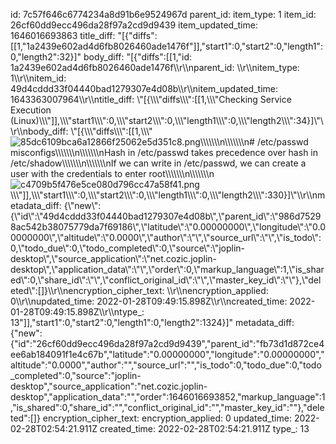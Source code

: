 id: 7c57f646c6774234a8d91b6e9524967d
parent_id: 
item_type: 1
item_id: 26cf60dd9ecc496da28f97a2cd9d9439
item_updated_time: 1646016693863
title_diff: "[{\"diffs\":[[1,\"1a2439e602ad4d6fb8026460ade1476f\"]],\"start1\":0,\"start2\":0,\"length1\":0,\"length2\":32}]"
body_diff: "[{\"diffs\":[[1,\"id: 1a2439e602ad4d6fb8026460ade1476f\\\r\\\nparent_id: \\\r\\\nitem_type: 1\\\r\\\nitem_id: 49d4cddd33f04440bad1279307e4d08b\\\r\\\nitem_updated_time: 1643363007964\\\r\\\ntitle_diff: \\\"[{\\\\\\\"diffs\\\\\\\":[[1,\\\\\\\"Checking Service Execution (Linux)\\\\\\\"]],\\\\\\\"start1\\\\\\\":0,\\\\\\\"start2\\\\\\\":0,\\\\\\\"length1\\\\\\\":0,\\\\\\\"length2\\\\\\\":34}]\\\"\\\r\\\nbody_diff: \\\"[{\\\\\\\"diffs\\\\\\\":[[1,\\\\\\\"![85dc6109bca6a12866f25062e5d351c8.png](:/c232264266bb4a6dae825ce9a2cd0fd2)\\\\\\\\\\\\\n\\\\\\\\\\\\\n# /etc/passwd misconfigs\\\\\\\\\\\\\n\\\\\\\\\\\\\nHash in /etc/passwd takes precedence over hash in /etc/shadow\\\\\\\\\\\\\n\\\\\\\\\\\\\nIf we can write in /etc/passwd, we can create a user with the credentials to enter root\\\\\\\\\\\\\n\\\\\\\\\\\\\n![c4709b5f476e5ce080d796cc47a58f41.png](:/2152e7ba57b74e8e9b5760a374f5c7db)\\\\\\\"]],\\\\\\\"start1\\\\\\\":0,\\\\\\\"start2\\\\\\\":0,\\\\\\\"length1\\\\\\\":0,\\\\\\\"length2\\\\\\\":330}]\\\"\\\r\\\nmetadata_diff: {\\\"new\\\":{\\\"id\\\":\\\"49d4cddd33f04440bad1279307e4d08b\\\",\\\"parent_id\\\":\\\"986d75298ac542b38075779da7f69186\\\",\\\"latitude\\\":\\\"0.00000000\\\",\\\"longitude\\\":\\\"0.00000000\\\",\\\"altitude\\\":\\\"0.0000\\\",\\\"author\\\":\\\"\\\",\\\"source_url\\\":\\\"\\\",\\\"is_todo\\\":0,\\\"todo_due\\\":0,\\\"todo_completed\\\":0,\\\"source\\\":\\\"joplin-desktop\\\",\\\"source_application\\\":\\\"net.cozic.joplin-desktop\\\",\\\"application_data\\\":\\\"\\\",\\\"order\\\":0,\\\"markup_language\\\":1,\\\"is_shared\\\":0,\\\"share_id\\\":\\\"\\\",\\\"conflict_original_id\\\":\\\"\\\",\\\"master_key_id\\\":\\\"\\\"},\\\"deleted\\\":[]}\\\r\\\nencryption_cipher_text: \\\r\\\nencryption_applied: 0\\\r\\\nupdated_time: 2022-01-28T09:49:15.898Z\\\r\\\ncreated_time: 2022-01-28T09:49:15.898Z\\\r\\\ntype_: 13\"]],\"start1\":0,\"start2\":0,\"length1\":0,\"length2\":1324}]"
metadata_diff: {"new":{"id":"26cf60dd9ecc496da28f97a2cd9d9439","parent_id":"fb73d1d872ce4ee6ab184091f1e4c67b","latitude":"0.00000000","longitude":"0.00000000","altitude":"0.0000","author":"","source_url":"","is_todo":0,"todo_due":0,"todo_completed":0,"source":"joplin-desktop","source_application":"net.cozic.joplin-desktop","application_data":"","order":1646016693852,"markup_language":1,"is_shared":0,"share_id":"","conflict_original_id":"","master_key_id":""},"deleted":[]}
encryption_cipher_text: 
encryption_applied: 0
updated_time: 2022-02-28T02:54:21.911Z
created_time: 2022-02-28T02:54:21.911Z
type_: 13